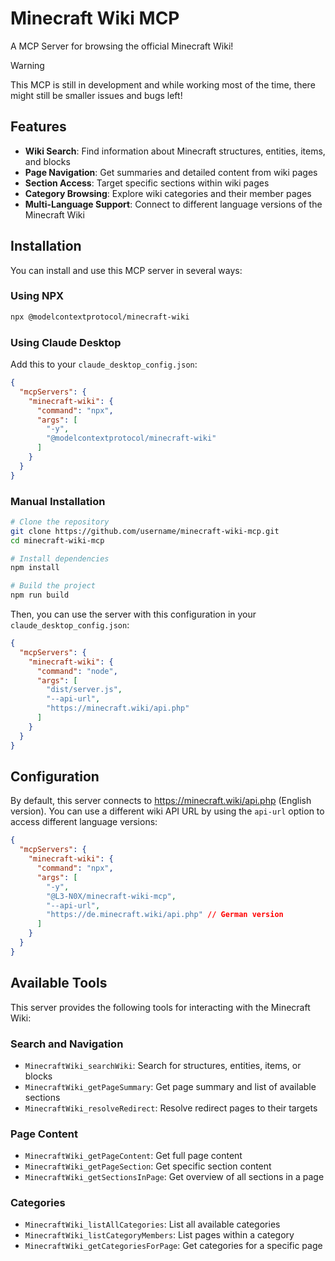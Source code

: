 # Minecraft Wiki MCP

A MCP Server for browsing the official Minecraft Wiki!

> [!WARNING]
> This MCP is still in development and while working most of the time, there might still be smaller issues and bugs left!

## Features

- **Wiki Search**: Find information about Minecraft structures, entities, items, and blocks
- **Page Navigation**: Get summaries and detailed content from wiki pages
- **Section Access**: Target specific sections within wiki pages
- **Category Browsing**: Explore wiki categories and their member pages
- **Multi-Language Support**: Connect to different language versions of the Minecraft Wiki

## Installation

You can install and use this MCP server in several ways:

### Using NPX

```bash
npx @modelcontextprotocol/minecraft-wiki
```

### Using Claude Desktop

Add this to your `claude_desktop_config.json`:

```json
{
  "mcpServers": {
    "minecraft-wiki": {
      "command": "npx",
      "args": [
        "-y",
        "@modelcontextprotocol/minecraft-wiki"
      ]
    }
  }
}
```

### Manual Installation

```bash
# Clone the repository
git clone https://github.com/username/minecraft-wiki-mcp.git
cd minecraft-wiki-mcp

# Install dependencies
npm install

# Build the project
npm run build
```

Then, you can use the server with this configuration in your `claude_desktop_config.json`:

```json
{
  "mcpServers": {
    "minecraft-wiki": {
      "command": "node",
      "args": [
        "dist/server.js", 
        "--api-url",
        "https://minecraft.wiki/api.php"
      ]
    }
  }
}
```

## Configuration

By default, this server connects to <https://minecraft.wiki/api.php> (English version). You can use a different wiki API URL by using the `api-url` option to access different language versions:

```json
{
  "mcpServers": {
    "minecraft-wiki": {
      "command": "npx",
      "args": [
        "-y",
        "@L3-N0X/minecraft-wiki-mcp",
        "--api-url",
        "https://de.minecraft.wiki/api.php" // German version
      ]
    }
  }
}
```

## Available Tools

This server provides the following tools for interacting with the Minecraft Wiki:

### Search and Navigation

- `MinecraftWiki_searchWiki`: Search for structures, entities, items, or blocks
- `MinecraftWiki_getPageSummary`: Get page summary and list of available sections
- `MinecraftWiki_resolveRedirect`: Resolve redirect pages to their targets

### Page Content

- `MinecraftWiki_getPageContent`: Get full page content
- `MinecraftWiki_getPageSection`: Get specific section content
- `MinecraftWiki_getSectionsInPage`: Get overview of all sections in a page

### Categories

- `MinecraftWiki_listAllCategories`: List all available categories
- `MinecraftWiki_listCategoryMembers`: List pages within a category
- `MinecraftWiki_getCategoriesForPage`: Get categories for a specific page
